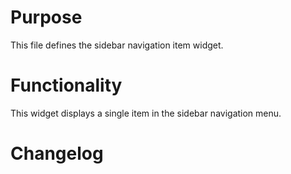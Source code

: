 # Purpose

This file defines the sidebar navigation item widget.

# Functionality

This widget displays a single item in the sidebar navigation menu.

# Changelog

